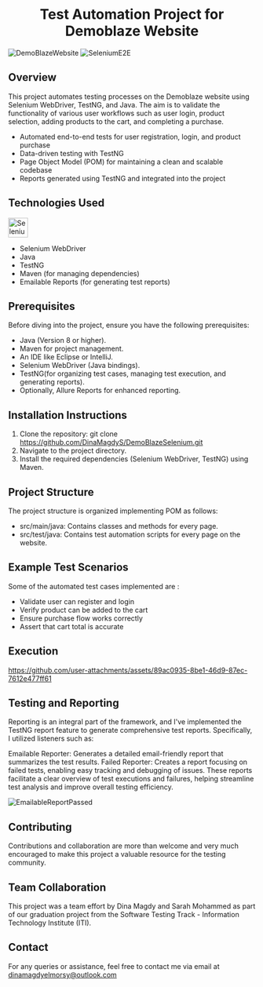 <div align="center">
  <h1>Test Automation Project for Demoblaze Website</h1>
</div>

![DemoBlazeWebsite](https://github.com/user-attachments/assets/4aedf6f2-7ede-45e9-9ad1-762681171fc4)
![SeleniumE2E](https://github.com/user-attachments/assets/1acef93c-903d-4f21-a846-c5b0b4429d7b)

## Overview
This project automates testing processes on the Demoblaze website using Selenium WebDriver, TestNG, and Java. The aim is to validate the functionality of various user workflows such as user login, product selection, adding products to the cart, and completing a purchase.

* Automated end-to-end tests for user registration, login, and product purchase
* Data-driven testing with TestNG
* Page Object Model (POM) for maintaining a clean and scalable codebase
* Reports generated using TestNG and integrated into the project

## Technologies Used
<a href="https://selenium.dev" rel="nofollow"><img src="https://camo.githubusercontent.com/c14bdde117aab22a44a4a4f23e66844c855076e8beaf2e32f568ff53dce2450f/68747470733a2f2f73656c656e69756d2e6465762f696d616765732f73656c656e69756d5f6c6f676f5f7371756172655f677265656e2e706e67" width="40" height="40" alt="Selenium" data-canonical-src="https://selenium.dev/images/selenium_logo_square_green.png" style="max-width: 100%;"></a>
- Selenium WebDriver  
- Java
- TestNG
- Maven (for managing dependencies)
- Emailable Reports (for generating test reports)

 ## Prerequisites
Before diving into the project, ensure you have the following prerequisites:

- Java (Version 8 or higher).
- Maven for project management.
- An IDE like Eclipse or IntelliJ.
- Selenium WebDriver (Java bindings).
- TestNG(for organizing test cases, managing test execution, and generating reports).
- Optionally, Allure Reports for enhanced reporting.

 ## Installation Instructions
   1. Clone the repository:
      git clone https://github.com/DinaMagdyS/DemoBlazeSelenium.git
  2. Navigate to the project directory.
  3. Install the required dependencies (Selenium WebDriver, TestNG) using Maven.

## Project Structure
The project structure is organized implementing POM as follows:

 - src/main/java: Contains classes and methods for every page.
 - src/test/java: Contains test automation scripts for every page on the website.

## Example Test Scenarios
Some of the automated test cases implemented are :
- Validate user can register and login
- Verify product can be added to the cart
- Ensure purchase flow works correctly
- Assert that cart total is accurate

## Execution


https://github.com/user-attachments/assets/89ac0935-8be1-46d9-87ec-7612e477ff61



## Testing and Reporting
Reporting is an integral part of the framework, and I've implemented the TestNG report feature to generate comprehensive test reports. Specifically, I utilized listeners such as:

Emailable Reporter: Generates a detailed email-friendly report that summarizes the test results.
Failed Reporter: Creates a report focusing on failed tests, enabling easy tracking and debugging of issues.
These reports facilitate a clear overview of test executions and failures, helping streamline test analysis and improve overall testing efficiency.

![EmailableReportPassed](https://github.com/user-attachments/assets/eebe0159-4c0c-4578-b529-90153f36cd17)


 ## Contributing 
 Contributions and collaboration are more than welcome and very much encouraged to make this project a valuable resource for the testing community.

 ## Team Collaboration
 This project was a team effort by Dina Magdy and Sarah Mohammed as part of our graduation project from the Software Testing Track - Information Technology Institute (ITI).

 ## Contact
 For any queries or assistance, feel free to contact me via email at dinamagdyelmorsy@outlook.com
 
  
